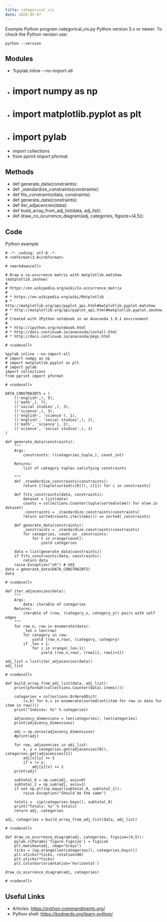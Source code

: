 ```yaml
---
title: categorical_vis
date: 2020-05-07
---
```

Example Python program categorical_vis.py
Python version 3.x or newer.
To check the Python version use:

    python --version

## Modules

* %pylab inline --no-import-all
* # import numpy as np
* # import matplotlib.pyplot as plt
* # import pylab
* import collections
* from pprint import pformat

## Methods

* def generate_data(constraints):
* def _standardize_constraints(constraints):
* def fits_constraints(data, constraints):
* def generate_data(constraints):
* def iter_adjacencies(data):
* def build_array_from_adj_list(data, adj_list):
* def draw_co_ocurrence_diagram(adj, categories, figsize=(4,5)):

## Code

Python example

    # -*- coding: utf-8 -*-
    # <nbformat>3.0</nbformat>
    
    # <markdowncell>
    
    # Draw a co-ocurrence matrix with matplotlib.matshow (matplotlib.imshow)
    # 
    # https://en.wikipedia.org/wiki/Co-occurrence_matrix
    # 
    # * https://en.wikipedia.org/wiki/Matplotlib
    # * http://matplotlib.org/api/pyplot_api.html#matplotlib.pyplot.matshow
    # * http://matplotlib.org/api/pyplot_api.html#matplotlib.pyplot.imshow
    # 
    # Created with IPython notebook in an Anaconda 1.9.1 environment
    # 
    # * http://ipython.org/notebook.html
    # * http://docs.continuum.io/anaconda/install.html
    # * http://docs.continuum.io/anaconda/pkgs.html
    
    # <codecell>
    
    %pylab inline --no-import-all
    # import numpy as np
    # import matplotlib.pyplot as plt
    # import pylab
    import collections
    from pprint import pformat
    
    # <codecell>
    
    DATA_CONSTRAINTS = (
        (('english',), 5),
        (('math',), 7),
        (('social studies',), 3),
        (('science',), 3),
        (('english', 'science'), 1),
        (('english', 'social studies',), 1),
        (('math', 'science'), 2),
        (('science', 'social studies',), 1)
    )
    
    def generate_data(constraints):
        """
        Args:
            constraints: ((categories_tuple,), count_int)
    
        Returns:
            list of category tuples satisfying constraints
    
        """
        def _standardize_constraints(constraints):
            return [(tuple(sorted(c[0])), c[1]) for c in constraints]
    
        def fits_constraints(data, constraints):
            dataset = list(data)
            counts = collections.Counter(tuple(sorted(elem)) for elem in dataset)
            _constraints = _standardize_constraints(constraints)
            return sorted(counts.iteritems()) == sorted(_constraints)
    
        def generate_data(constraints):
            _constraints = _standardize_constraints(constraints)
            for categories, count in _constraints:
                for n in xrange(count):
                    yield categories
    
        data = list(generate_data(constraints))
        if fits_constraints(data, constraints):
            return data
        raise Exception("uh") # XXX
    data = generate_data(DATA_CONSTRAINTS)
    data
    
    # <codecell>
    
    def iter_adjacencies(data):
        """
        Args:
            data: iterable of categories
        Returns:
            iterable of (row, (category_x, category_y)) pairs with self edges
        """
        for row_n, row in enumerate(data):
            _len = len(row)
            for category in row:
                yield (row_n,row), (category, category)
            if _len > 1:
                for i in xrange(_len-1):
                    yield (row_n,row), (row[i], row[i+1])
    
    adj_list = list(iter_adjacencies(data))
    adj_list
    
    # <codecell>
    
    def build_array_from_adj_list(data, adj_list):
        print(pformat(collections.Counter(data).items()))
        
        categories = collections.OrderedDict(
            (v,k) for k,v in enumerate(sorted(set(item for row in data for item in row))))
        print("Indices: %s" % categories)
        
        adjacency_dimensions = len(categories), len(categories)
        print(adjacency_dimensions)
        
        adj = np.zeros(adjacency_dimensions)
        #print(adj)
        
        for row, adjacencies in adj_list:
            x, y = categories.get(adjacencies[0]), categories.get(adjacencies[1])
            adj[x][y] += 1
            if x != y:
                adj[y][x] += 1
        print(adj)
        
        subtotal_0 = np.sum(adj, axis=0)
        subtotal_1 = np.sum(adj, axis=1)
        if not np.all(np.equal(subtotal_0, subtotal_1)):
            raise Exception("Should be the same")
        
        totals =  zip(categories.keys(), subtotal_0)
        print("Totals: %s" % totals)
        return adj, categories
    
    adj, categories = build_array_from_adj_list(data, adj_list)
    
    # <codecell>
    
    def draw_co_ocurrence_diagram(adj, categories, figsize=(4,5)):
        pylab.rcParams['figure.figsize'] = figsize
        plt.matshow(adj, cmap="Greys")
        ticks = (np.arange(len(categories)), categories.keys())
        plt.xticks(*ticks, rotation=90)
        plt.yticks(*ticks)
        plt.colorbar(orientation='horizontal')
    
    draw_co_ocurrence_diagram(adj, categories)
    
    # <codecell>
    
    

## Useful Links

- Articles: https://python-commandments.org/
- Python shell: https://bsdnerds.org/learn-python/
